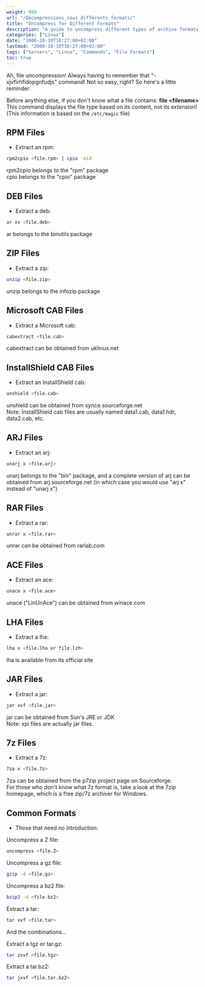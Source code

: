 ```yaml
---
weight: 999
url: "/Décompressions_sous_différents_formats/"
title: "Uncompress for Different Formats"
description: "A guide to uncompress different types of archive formats in Linux including RPM, DEB, ZIP, CAB, and more."
categories: ["Linux"]
date: "2006-10-10T16:27:00+02:00"
lastmod: "2006-10-10T16:27:00+02:00"
tags: ["Servers", "Linux", "Commands", "File Formats"]
toc: true
---
```


Ah, file uncompression! Always having to remember that "-xjvfirhfidopgnfudjs" command! Not so easy, right? So here's a little reminder:

Before anything else, if you don't know what a file contains: **file \<filename\>**  
This command displays the file type based on its content, not its extension! (This information is based on the `/etc/magic` file)

## RPM Files

- Extract an rpm:

```bash
rpm2cpio <file.rpm> | cpio -mid
```

rpm2cpio belongs to the "rpm" package  
cpio belongs to the "cpio" package

## DEB Files

- Extract a deb:

```bash
ar xv <file.deb>
```

ar belongs to the binutils package

## ZIP Files

- Extract a zip:

```bash
unzip <file.zip>
```

unzip belongs to the infozip package

## Microsoft CAB Files

- Extract a Microsoft cab:

```bash
cabextract <file.cab>
```

cabextract can be obtained from uklinux.net

## InstallShield CAB Files

- Extract an InstallShield cab:

```bash
unshield <file.cab>
```

unshield can be obtained from synce.sourceforge.net  
Note: InstallShield cab files are usually named data1.cab, data1.hdr, data2.cab, etc.

## ARJ Files

- Extract an arj:

```bash
unarj x <file.arj>
```

unarj belongs to the "bin" package, and a complete version of arj can be obtained from arj.sourceforge.net (in which case you would use "arj x" instead of "unarj x")

## RAR Files

- Extract a rar:

```bash
unrar x <file.rar>
```

unrar can be obtained from rarlab.com

## ACE Files

- Extract an ace:

```bash
unace x <file.ace>
```

unace ("LinUnAce") can be obtained from winace.com

## LHA Files

- Extract a lha:

```bash
lha x <file.lha or file.lzh>
```

lha is available from its official site

## JAR Files

- Extract a jar:

```bash
jar xvf <file.jar>
```

jar can be obtained from Sun's JRE or JDK  
Note: xpi files are actually jar files.

## 7z Files

- Extract a 7z:

```bash
7za x <file.7z>
```

7za can be obtained from the p7zip project page on Sourceforge.  
For those who don't know what 7z format is, take a look at the 7zip homepage, which is a free zip/7z archiver for Windows.

## Common Formats

- Those that need no introduction:

Uncompress a Z file:

```bash
uncompress <file.Z>
```

Uncompress a gz file:

```bash
gzip -d <file.gz>
```

Uncompress a bz2 file:

```bash
bzip2 -d <file.bz2>
```

Extract a tar:

```bash
tar xvf <file.tar>
```

And the combinations...

Extract a tgz or tar.gz:

```bash
tar zxvf <file.tgz>
```

Extract a tar.bz2:

```bash
tar jxvf <file.tar.bz2>
```
